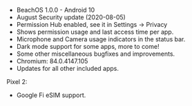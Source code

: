 * BeachOS 1.0.0 - Android 10
* August Security update (2020-08-05)
* Permission Hub enabled, see it in Settings -> Privacy
* Shows permission usage and last access time per app.
* Microphone and Camera usage indicators in the status bar.
* Dark mode support for some apps, more to come!
* Some other miscellaneous bugfixes and improvements.
* Chromium: 84.0.4147.105
* Updates for all other included apps.

Pixel 2:
* Google Fi eSIM support.
